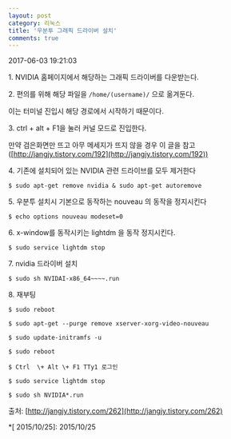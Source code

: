 ```yaml
---
layout: post
category: 리눅스
title: '우분투 그래픽 드라이버 설치'
comments: true
---
```


2017-06-03 19:21:03


1\. NVIDIA 홈페이지에서 해당하는 그래픽 드라이버를 다운받는다.

  

2\. 편의를 위해 해당 파일을 `/home/(username)/` 으로 옮겨둔다.

이는 터미널 진입시 해당 경로에서 시작하기 때문이다.

  

3\. ctrl + alt + F1을 눌러 커널 모드로 진입한다.

만약 검은화면만 뜨고 아무 메세지가 뜨지 않을 경우 이 글을 참고 ([http://jangjy.tistory.com/192](http://jangjy.tistory.com/192))

  

4\. 기존에 설치되어 있는 NVIDIA 관련 드라이브를 모두 제거한다

 `$ sudo apt-get remove nvidia & sudo apt-get autoremove`

  

5\. 우분투 설치시 기본으로 동작하는 nouveau 의 동작을 정지시킨다

 `$ echo options nouveau modeset=0`

  

6\. x-window를 동작시키는 lightdm 을 동작 정지시킨다.

 `$ sudo service lightdm stop`

  

7\. nvidia 드라이버 설치

 `$ sudo sh NVIDAI-x86_64~~~~.run`

  

8\. 재부팅

`$ sudo reboot`


`$ sudo apt-get --purge remove xserver-xorg-video-nouveau  `
  


`$ sudo update-initramfs -u`

`$ sudo reboot`

`$ Ctrl  \+ Alt \+ F1 TTy1 로그인`

`$ sudo service lightdm stop`

`$ sudo sh NVIDIA*.run`

  
  
출처: [http://jangjy.tistory.com/262](http://jangjy.tistory.com/262)

  *[ 2015/10/25]: 2015/10/25


